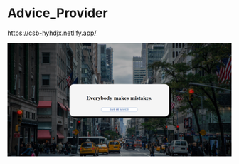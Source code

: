 # Advice_Provider
https://csb-hyhdjx.netlify.app/

![image](https://github.com/AS8420/Advice_Provider/blob/main/Screenshot%20(91).png)
